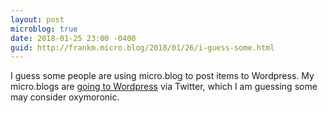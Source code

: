 ```yaml
---
layout: post
microblog: true
date: 2018-01-25 23:00 -0400
guid: http://frankm.micro.blog/2018/01/26/i-guess-some.html
---
```

I guess some people are using micro.blog to post items to Wordpress. My micro.blogs are [going to Wordpress](https://fjmnotes.com) via Twitter, which I am guessing some may consider oxymoronic. 

